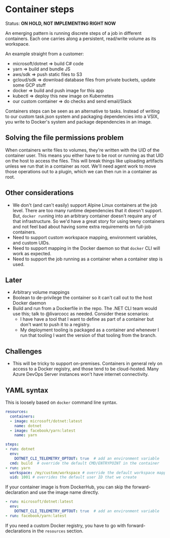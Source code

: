 # Container steps

Status: **ON HOLD, NOT IMPLEMENTING RIGHT NOW**

An emerging pattern is running discrete steps of a job in different containers.
Each one carries along a persistent, read/write volume as its workspace.

An example straight from a customer:
-	microsoft/dotnet => build C# code
-	yarn => build and bundle JS
-	aws/sdk => push static files to S3
-	gcloud/sdk => download database files from private buckets, update some GCP stuff
-	docker => build and push image for this app
-	kubectl => deploy this new image on Kubernetes
-	our custom container => do checks and send email/Slack

Containers steps can be seen as an alternative to tasks.
Instead of writing to our custom task.json system and packaging dependencies into a VSIX, you write to Docker's system and package dependencies in an image.

## Solving the file permissions problem
When containers write files to volumes, they're written with the UID of the container user.
This means you either have to be root or running as that UID on the host to access the files.
This will break things like uploading artifacts unless we run that in a container as root.
We'll need agent work to move those operations out to a plugin, which we can then run in a container as root.

## Other considerations
- We don't (and can't easily) support Alpine Linux containers at the job level.
There are too many runtime dependencies that it doesn't support.
But, `docker run`ning into an arbitrary container doesn't require any of that infrastructure.
So we'd have a great story for using teeny containers and not feel bad about having some extra requirements on full-job containers.
- Need to support custom workspace mapping, environment variables, and custom UIDs.
- Need to support mapping in the Docker daemon so that `docker` CLI will work as expected.
- Need to support the job running as a container when a container step is used.

## Later
- Arbitrary volume mappings
- Boolean to de-privilege the container so it can't call out to the host Docker daemon
- Build and run from a Dockerfile in the repo.
The .NET CLI team would use this; talk to @livarcocc as needed.
Consider these scenarios:
  - I have have a tool that I want to define as part of a container but don't want to push it to a registry.
  - My deployment tooling is packaged as a container and whenever I run that tooling I want the version of that tooling from the branch.

## Challenges
- This will be tricky to support on-premises.
Containers in general rely on access to a Docker registry, and those tend to be cloud-hosted.
Many Azure DevOps Server instances won't have internet connectivity.

## YAML syntax

This is loosely based on `docker` command line syntax.

```yaml
resources:
  containers:
  - image: microsoft/dotnet:latest
    name: dotnet
  - image: facebook/yarn:latest
    name: yarn

steps:
- run: dotnet
  env:
    DOTNET_CLI_TELEMETRY_OPTOUT: true  # add an environment variable
  cmd: build  # override the default CMD/ENTRYPOINT in the container
- run: yarn
  workspace: /my/custom/workspace # override the default workspace mapping
  uid: 1001 # overrides the default user ID that we create
```

If your container image is from DockerHub, you can skip the forward-declaration and use the image name directly.

```yaml
- run: microsoft/dotnet:latest
  env:
    DOTNET_CLI_TELEMETRY_OPTOUT: true  # add an environment variable
- run: facebook/yarn:latest
```

If you need a custom Docker registry, you have to go with forward-declarations in the `resources` section.
